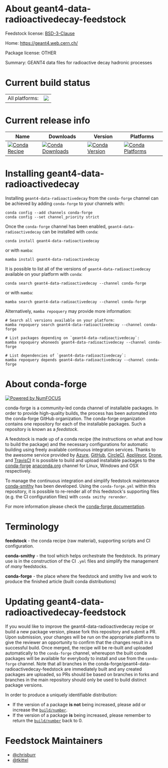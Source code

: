 About geant4-data-radioactivedecay-feedstock
============================================

Feedstock license: [BSD-3-Clause](https://github.com/conda-forge/geant4-data-radioactivedecay-feedstock/blob/main/LICENSE.txt)

Home: https://geant4.web.cern.ch/

Package license: OTHER

Summary: GEANT4 data files for radioactive decay hadronic processes

Current build status
====================


<table><tr><td>All platforms:</td>
    <td>
      <a href="https://dev.azure.com/conda-forge/feedstock-builds/_build/latest?definitionId=6493&branchName=main">
        <img src="https://dev.azure.com/conda-forge/feedstock-builds/_apis/build/status/geant4-data-radioactivedecay-feedstock?branchName=main">
      </a>
    </td>
  </tr>
</table>

Current release info
====================

| Name | Downloads | Version | Platforms |
| --- | --- | --- | --- |
| [![Conda Recipe](https://img.shields.io/badge/recipe-geant4--data--radioactivedecay-green.svg)](https://anaconda.org/conda-forge/geant4-data-radioactivedecay) | [![Conda Downloads](https://img.shields.io/conda/dn/conda-forge/geant4-data-radioactivedecay.svg)](https://anaconda.org/conda-forge/geant4-data-radioactivedecay) | [![Conda Version](https://img.shields.io/conda/vn/conda-forge/geant4-data-radioactivedecay.svg)](https://anaconda.org/conda-forge/geant4-data-radioactivedecay) | [![Conda Platforms](https://img.shields.io/conda/pn/conda-forge/geant4-data-radioactivedecay.svg)](https://anaconda.org/conda-forge/geant4-data-radioactivedecay) |

Installing geant4-data-radioactivedecay
=======================================

Installing `geant4-data-radioactivedecay` from the `conda-forge` channel can be achieved by adding `conda-forge` to your channels with:

```
conda config --add channels conda-forge
conda config --set channel_priority strict
```

Once the `conda-forge` channel has been enabled, `geant4-data-radioactivedecay` can be installed with `conda`:

```
conda install geant4-data-radioactivedecay
```

or with `mamba`:

```
mamba install geant4-data-radioactivedecay
```

It is possible to list all of the versions of `geant4-data-radioactivedecay` available on your platform with `conda`:

```
conda search geant4-data-radioactivedecay --channel conda-forge
```

or with `mamba`:

```
mamba search geant4-data-radioactivedecay --channel conda-forge
```

Alternatively, `mamba repoquery` may provide more information:

```
# Search all versions available on your platform:
mamba repoquery search geant4-data-radioactivedecay --channel conda-forge

# List packages depending on `geant4-data-radioactivedecay`:
mamba repoquery whoneeds geant4-data-radioactivedecay --channel conda-forge

# List dependencies of `geant4-data-radioactivedecay`:
mamba repoquery depends geant4-data-radioactivedecay --channel conda-forge
```


About conda-forge
=================

[![Powered by
NumFOCUS](https://img.shields.io/badge/powered%20by-NumFOCUS-orange.svg?style=flat&colorA=E1523D&colorB=007D8A)](https://numfocus.org)

conda-forge is a community-led conda channel of installable packages.
In order to provide high-quality builds, the process has been automated into the
conda-forge GitHub organization. The conda-forge organization contains one repository
for each of the installable packages. Such a repository is known as a *feedstock*.

A feedstock is made up of a conda recipe (the instructions on what and how to build
the package) and the necessary configurations for automatic building using freely
available continuous integration services. Thanks to the awesome service provided by
[Azure](https://azure.microsoft.com/en-us/services/devops/), [GitHub](https://github.com/),
[CircleCI](https://circleci.com/), [AppVeyor](https://www.appveyor.com/),
[Drone](https://cloud.drone.io/welcome), and [TravisCI](https://travis-ci.com/)
it is possible to build and upload installable packages to the
[conda-forge](https://anaconda.org/conda-forge) [anaconda.org](https://anaconda.org/)
channel for Linux, Windows and OSX respectively.

To manage the continuous integration and simplify feedstock maintenance
[conda-smithy](https://github.com/conda-forge/conda-smithy) has been developed.
Using the ``conda-forge.yml`` within this repository, it is possible to re-render all of
this feedstock's supporting files (e.g. the CI configuration files) with ``conda smithy rerender``.

For more information please check the [conda-forge documentation](https://conda-forge.org/docs/).

Terminology
===========

**feedstock** - the conda recipe (raw material), supporting scripts and CI configuration.

**conda-smithy** - the tool which helps orchestrate the feedstock.
                   Its primary use is in the construction of the CI ``.yml`` files
                   and simplify the management of *many* feedstocks.

**conda-forge** - the place where the feedstock and smithy live and work to
                  produce the finished article (built conda distributions)


Updating geant4-data-radioactivedecay-feedstock
===============================================

If you would like to improve the geant4-data-radioactivedecay recipe or build a new
package version, please fork this repository and submit a PR. Upon submission,
your changes will be run on the appropriate platforms to give the reviewer an
opportunity to confirm that the changes result in a successful build. Once
merged, the recipe will be re-built and uploaded automatically to the
`conda-forge` channel, whereupon the built conda packages will be available for
everybody to install and use from the `conda-forge` channel.
Note that all branches in the conda-forge/geant4-data-radioactivedecay-feedstock are
immediately built and any created packages are uploaded, so PRs should be based
on branches in forks and branches in the main repository should only be used to
build distinct package versions.

In order to produce a uniquely identifiable distribution:
 * If the version of a package **is not** being increased, please add or increase
   the [``build/number``](https://docs.conda.io/projects/conda-build/en/latest/resources/define-metadata.html#build-number-and-string).
 * If the version of a package **is** being increased, please remember to return
   the [``build/number``](https://docs.conda.io/projects/conda-build/en/latest/resources/define-metadata.html#build-number-and-string)
   back to 0.

Feedstock Maintainers
=====================

* [@chrisburr](https://github.com/chrisburr/)
* [@tkittel](https://github.com/tkittel/)

